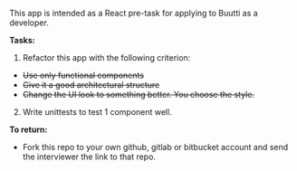 This app is intended as a React pre-task for applying to Buutti as a developer.

<b>Tasks:</b>

1. Refactor this app with the following criterion:

- ~~Use only functional components~~
- ~~Give it a good architectural structure~~
- ~~Change the UI look to something better. You choose the style.~~

2. Write unittests to test 1 component well.

<b>To return:</b>

- Fork this repo to your own github, gitlab or bitbucket account and send the interviewer the link to that repo.
